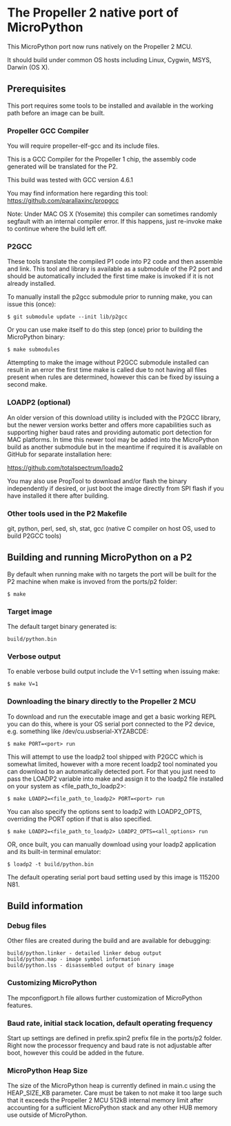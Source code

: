 # The Propeller 2 native port of MicroPython

This MicroPython port now runs natively on the Propeller 2 MCU.

It should build under common OS hosts including Linux, Cygwin, MSYS, Darwin (OS X).

## Prerequisites

This port requires some tools to be installed and available in the working path before an image can be built.

### Propeller GCC Compiler

You will require propeller-elf-gcc and its include files.

This is a GCC Compiler for the Propeller 1 chip, the assembly code generated will be translated for the P2.

This build was tested with GCC version 4.6.1

You may find information here regarding this tool:
https://github.com/parallaxinc/propgcc

Note: Under MAC OS X (Yosemite) this compiler can sometimes randomly segfault with an internal compiler error.  If this happens, just re-invoke make to continue where the build left off.

### P2GCC

These tools translate the compiled P1 code into P2 code and then assemble and link.  This tool and library is available as a submodule of the P2 port and should be automatically included the first time make is invoked if it is not already installed.  

To manually install the p2gcc submodule prior to running make, you can issue this (once):

    $ git submodule update --init lib/p2gcc

Or you can use make itself to do this step (once) prior to building the MicroPython binary:

    $ make submodules

Attempting to make the image without P2GCC submodule installed can result in an error the first time make is called due to not having all files present when rules are determined, however this can be fixed by issuing a second make.

### LOADP2 (optional)

An older version of this download utility is included with the P2GCC library, but the newer version works better and offers more capabilities such as supporting higher baud rates and providing automatic port detection for MAC platforms.  In time this newer tool may be added into the MicroPython build as another submodule but in the meantime if required it is available on GitHub for separate installation here:

https://github.com/totalspectrum/loadp2

You may also use PropTool to download and/or flash the binary independently if desired, or just boot the image directly from SPI flash if you have installed it there after building.

### Other tools used in the P2 Makefile

git, python, perl, sed, sh, stat, gcc (native C compiler on host OS, used to build P2GCC tools)


## Building and running MicroPython on a P2

By default when running make with no targets the port will be built for the P2 machine when make is invoved from the ports/p2 folder:

    $ make

### Target image

The default target binary generated is:

    build/python.bin

### Verbose output

To enable verbose build output include the V=1 setting when issuing make:

    $ make V=1

### Downloading the binary directly to the Propeller 2 MCU

To download and run the executable image and get a basic working REPL you can do this, where <port> is your OS serial port connected to the P2 device, e.g. something like /dev/cu.usbserial-XYZABCDE:

    $ make PORT=<port> run

This will attempt to use the loadp2 tool shipped with P2GCC which is somewhat limited, however with a more recent loadp2 tool nominated you can download to an automatically detected port.   For that you just need to pass the LOADP2 variable into make and assign it to the loadp2 file installed on your system as <file_path_to_loadp2>:

    $ make LOADP2=<file_path_to_loadp2> PORT=<port> run

You can also specify the options sent to loadp2 with LOADP2_OPTS, overriding the PORT option if that is also specified.

    $ make LOADP2=<file_path_to_loadp2> LOADP2_OPTS=<all_options> run

OR, once built, you can manually download using your loadp2 application and its built-in terminal emulator:

    $ loadp2 -t build/python.bin

The default operating serial port baud setting used by this image is 115200 N81.

## Build information

### Debug files

Other files are created during the build and are available for debugging:

    build/python.linker - detailed linker debug output
    build/python.map - image symbol information
    build/python.lss - disassembled output of binary image

### Customizing MicroPython

The mpconfigport.h file allows further customization of MicroPython features.

### Baud rate, initial stack location, default operating frequency

Start up settings are defined in prefix.spin2 prefix file in the ports/p2 folder.  Right now the processor frequency and baud rate is not adjustable after boot, however this could be added in the future.

### MicroPython Heap Size

The size of the MicroPython heap is currently defined in main.c using the HEAP_SIZE_KB parameter.  Care must be taken to not make it too large such that it exceeds the Propeller 2 MCU 512kB internal memory limit after accounting for a sufficient MicroPython stack and any other HUB memory use outside of MicroPython.

